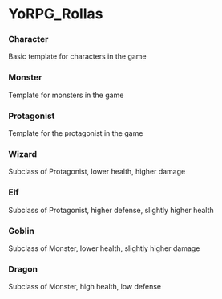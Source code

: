 # YoRPG_Rollas
### Character
Basic template for characters in the game
### Monster
Template for monsters in the game
### Protagonist
Template for the protagonist in the game
### Wizard
Subclass of Protagonist, lower health, higher damage
### Elf
Subclass of Protagonist, higher defense, slightly higher health
### Goblin
Subclass of Monster, lower health, slightly higher damage
### Dragon
Subclass of Monster, high health, low defense
